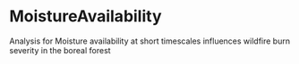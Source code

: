 # MoistureAvailability
Analysis for Moisture availability at short timescales influences wildfire burn severity in the boreal  forest
